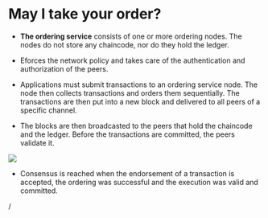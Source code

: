 # May I take your order?

<div grid="~ cols-2 gap-2" m="t-2">
<div>

- **The ordering service** consists of one or more ordering nodes. The nodes do not store any  chaincode, nor do they hold the ledger.

- Eforces the network policy and takes care of the authentication and  authorization of the peers.

- Applications must submit transactions to an ordering service node. The node then collects  transactions and orders them sequentially. The transactions are then put into a new block and  delivered to all peers of a specific channel.

- The blocks are then broadcasted to the peers that hold the chaincode and the ledger. Before the transactions are committed, the peers validate it.


</div>
  <div>
    <img border="rounded" src="/big-smoke.gif">
  
  - Consensus is reached when the endorsement of a transaction is accepted, the ordering was  successful and the execution was valid and committed.
  </div>
</div>
<div class="absolute right-5px bottom-5px">
<SlideCurrentNo /> / <SlidesTotal />
</div>